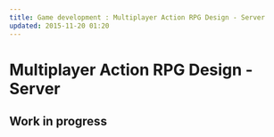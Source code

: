 ```yaml
---
title: Game development : Multiplayer Action RPG Design - Server
updated: 2015-11-20 01:20
---
```


# Multiplayer Action RPG Design - Server

## Work in progress

